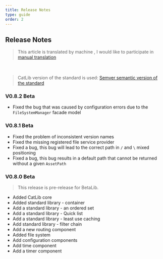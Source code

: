 ```yaml
---
title: Release Notes
type: guide
order: 2
---
```


## Release Notes

> This article is translated by machine , I would like to participate in [manual translation](https://github.com/catlib/en.catlib.io/blob/master/src/v1/guide/version.md)

　
> CatLib version of the standard is used: [Semver semantic version of the standard](http://semver.org/lang/zh-CN/)

### V0.8.2 Beta

- Fixed the bug that was caused by configuration errors due to the `FileSystemManager` facade model

### V0.8.1 Beta

- Fixed the problem of inconsistent version names
- Fixed the missing registered file service provider
- Fixed a bug, this bug will lead to the correct path in `/` and `\` mixed positioning
- Fixed a bug, this bug results in a default path that cannot be returned without a given `AssetPath`

### V0.8.0 Beta

> This release is pre-release for BetaLib.

- Added CatLib core
- Added standard library - container
- Add a standard library - an ordered set
- Add a standard library - Quick list
- Add a standard library - least use caching
- Add standard library - filter chain
- Add a new routing component
- Added file system
- Add configuration components
- Add time component
- Add a timer component
